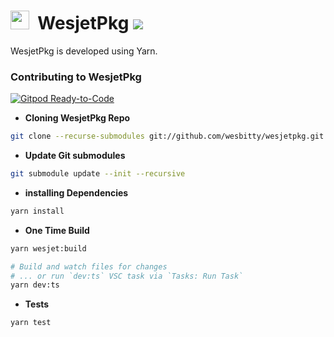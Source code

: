 # <img src="https://i.ibb.co/dMH4HS8/wesjet.png" height="30" />&nbsp;&nbsp;WesjetPkg [![](https://badgen.net/npm/v/wesjet)](https://www.npmjs.com/wesjet/packages)

WesjetPkg is developed using Yarn.

### Contributing to WesjetPkg

[![Gitpod Ready-to-Code](https://img.shields.io/badge/Gitpod-ready--to--code-908a85?logo=gitpod)](https://gitpod.io/#https://github.com/wesbitty/wesjetpkg)

- **Cloning WesjetPkg Repo**

```sh
git clone --recurse-submodules git://github.com/wesbitty/wesjetpkg.git
```

- **Update Git submodules**

```sh
git submodule update --init --recursive
```

- **installing Dependencies**

```sh
yarn install
```

- **One Time Build**

```sh
yarn wesjet:build

# Build and watch files for changes
# ... or run `dev:ts` VSC task via `Tasks: Run Task`
yarn dev:ts
```

- **Tests**

```sh
yarn test
```
